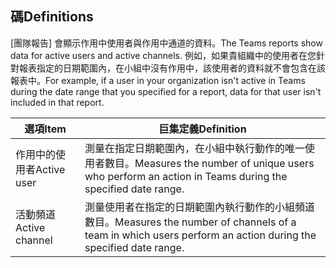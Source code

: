 ## <a name="definitions"></a><span data-ttu-id="2f182-101">碼</span><span class="sxs-lookup"><span data-stu-id="2f182-101">Definitions</span></span>

<span data-ttu-id="2f182-102">[團隊報告] 會顯示作用中使用者與作用中通道的資料。</span><span class="sxs-lookup"><span data-stu-id="2f182-102">The Teams reports show data for active users and active channels.</span></span> <span data-ttu-id="2f182-103">例如，如果貴組織中的使用者在您針對報表指定的日期範圍內，在小組中沒有作用中，該使用者的資料就不會包含在該報表中。</span><span class="sxs-lookup"><span data-stu-id="2f182-103">For example, if a user in your organization isn't active in Teams during the date range that you specified for a report, data for that user isn't included in that report.</span></span>

|<span data-ttu-id="2f182-104">選項</span><span class="sxs-lookup"><span data-stu-id="2f182-104">Item</span></span>  |<span data-ttu-id="2f182-105">巨集定義</span><span class="sxs-lookup"><span data-stu-id="2f182-105">Definition</span></span>  |
|---------|---------|
|<span data-ttu-id="2f182-106">作用中的使用者</span><span class="sxs-lookup"><span data-stu-id="2f182-106">Active user</span></span>     |<span data-ttu-id="2f182-107">測量在指定日期範圍內，在小組中執行動作的唯一使用者數目。</span><span class="sxs-lookup"><span data-stu-id="2f182-107">Measures the number of unique users who perform an action in Teams during the specified date range.</span></span>    |
|<span data-ttu-id="2f182-108">活動頻道</span><span class="sxs-lookup"><span data-stu-id="2f182-108">Active channel</span></span>    |<span data-ttu-id="2f182-109">測量使用者在指定的日期範圍內執行動作的小組頻道數目。</span><span class="sxs-lookup"><span data-stu-id="2f182-109">Measures the number of channels of a team in which users perform an action during the specified date range.</span></span>           |
